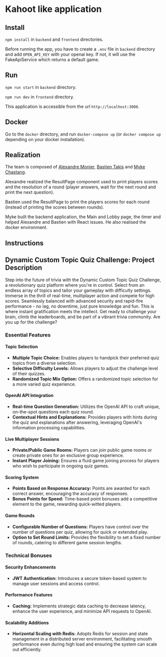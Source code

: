 # Kahoot like application
## Install
`npm install` in `backend` and `frontend` directories.

Before running the app, you have to create a `.env` file in `backend` directory and add `OPEN_API_KEY` with your openai key. If not, it will use the FakeApiService which returns a default game.
## Run

`npm run start` in `backend` directory.

`npm run dev` in `frontend` directory.

This application is accessible from the url `http://localhost:3000`.

## Docker
Go to the `docker` directory, and run `docker-compose up` (or `docker compose up` depending on your docker installation).

## Realization
The team is composed of [Alexandre Monier](https://github.com/Alexti2d), [Bastien Takis](https://github.com/bastien15000) and [Myke Chastang](https://github.com/AlbertMcAvoy).

Alexandre realized the ResultPage component used to print players scores and the resolution of a round (player answers, wait for the next round and print the next question).

Bastien used the ResultPage to print the players scores for each round (instead of printing the scores between rounds).

Myke built the backend application, the Main and Lobby page, the timer and helped Alexandre and Bastien with React issues.
He also realised the docker environment.

## Instructions
## Dynamic Custom Topic Quiz Challenge: Project Description

Step into the future of trivia with the Dynamic Custom Topic Quiz Challenge, a revolutionary quiz platform where you're in control. Select from an endless array of topics and tailor your gameplay with difficulty settings. Immerse in the thrill of real-time, multiplayer action and compete for high scores. Seamlessly balanced with advanced security and rapid-fire performance - no lag, no downtime, just pure knowledge and fun. This is where instant gratification meets the intellect. Get ready to challenge your brain, climb the leaderboards, and be part of a vibrant trivia community. Are you up for the challenge?

### Essential Features

#### Topic Selection
- **Multiple Topic Choice:** Enables players to handpick their preferred quiz topics from a diverse selection.
- **Selective Difficulty Levels:** Allows players to adjust the challenge level of their quizzes.
- **Randomized Topic Mix Option:** Offers a randomized topic selection for a more varied quiz experience.

#### OpenAI API Integration
- **Real-time Question Generation:** Utilizes the OpenAI API to craft unique, on-the-spot questions each quiz round.
- **Contextual Hints and Explanations:** Provides players with hints during the quiz and explanations after answering, leveraging OpenAI's information processing capabilities.

#### Live Multiplayer Sessions
- **Private/Public Game Rooms:** Players can join public game rooms or create private ones for an exclusive group experience.
- **Instant Player Joining:** Ensures a fluid game joining process for players who wish to participate in ongoing quiz games.

#### Scoring System
- **Points Based on Response Accuracy:** Points are awarded for each correct answer, encouraging the accuracy of responses.
- **Bonus Points for Speed:** Time-based point bonuses add a competitive element to the game, rewarding quick-witted players.

#### Game Rounds
- **Configurable Number of Questions:** Players have control over the number of questions per quiz, allowing for quick or extended play.
- **Option to Set Round Limits:** Provides the flexibility to set a fixed number of rounds, catering to different game session lengths.

### Technical Bonuses

#### Security Enhancements
- **JWT Authentication:** Introduces a secure token-based system to manage user sessions and access control.

#### Performance Features
- **Caching:** Implements strategic data caching to decrease latency, enhance the user experience, and minimize API requests to OpenAI.

#### Scalability Additions
- **Horizontal Scaling with Redis:** Adopts Redis for session and state management in a distributed server environment, facilitating smooth performance even during high load and ensuring the system can scale out efficiently.
